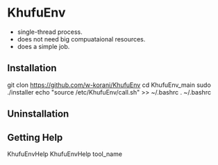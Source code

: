 # KhufuEnv

- single-thread process.
- does not need big compuataional resources.
- does a simple job.

## Installation

git clon https://github.com/w-korani/KhufuEnv
cd KhufuEnv_main
sudo ./installer
echo "source /etc/KhufuEnv/call.sh"  >>  ~/.bashrc
. ~/.bashrc

## Uninstallation


## Getting Help
KhufuEnvHelp
KhufuEnvHelp tool_name

